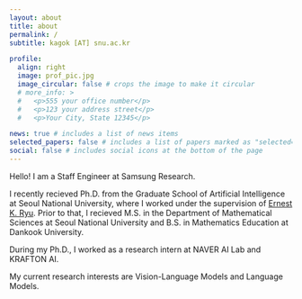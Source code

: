 ```yaml
---
layout: about
title: about
permalink: /
subtitle: kagok [AT] snu.ac.kr

profile:
  align: right
  image: prof_pic.jpg
  image_circular: false # crops the image to make it circular
  # more_info: >
  #   <p>555 your office number</p>
  #   <p>123 your address street</p>
  #   <p>Your City, State 12345</p>

news: true # includes a list of news items
selected_papers: false # includes a list of papers marked as "selected={true}"
social: false # includes social icons at the bottom of the page
---
```

Hello! I am a Staff Engineer at Samsung Research.

I recently recieved Ph.D. from the Graduate School of Artificial Intelligence at Seoul National University, where I worked under the supervision of [Ernest K. Ryu](https://ernestryu.com/). Prior to that, I recieved M.S. in the Department of Mathematical Sciences at Seoul National University and B.S. in Mathematics Education at Dankook University.

During my Ph.D., I worked as a research intern at NAVER AI Lab and KRAFTON AI.

My current research interests are Vision-Language Models and Language Models.
